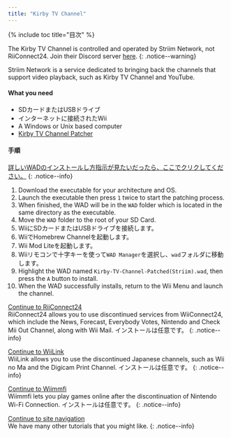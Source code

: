 ```yaml
---
title: "Kirby TV Channel"
---
```


{% include toc title="目次" %}

The Kirby TV Channel is controlled and operated by Striim Network, not RiiConnect24. Join their Discord server [here](https://discord.gg/seCnzxnE75).
{: .notice--warning}

Striim Network is a service dedicated to bringing back the channels that support video playback, such as Kirby TV Channel and YouTube.

#### What you need

* SDカードまたはUSBドライブ
* インターネットに接続されたWii
* A Windows or Unix based computer
* [Kirby TV Channel Patcher](https://github.com/StriimNetwork/Kirby-TV-Channel-Patcher/releases)

#### 手順

[詳しいWADのインストールし方指示が見たいだったら、ここでクリクしてください。](wiimodlite)
{: .notice--info}

1. Download the executable for your architecture and OS.
2. Launch the executable then press `1` twice to start the patching process.
3. When finished, the WAD will be in the `WAD` folder which is located in the same directory as the executable.
4. Move the `WAD` folder to the root of your SD Card.
5. WiiにSDカードまたはUSBドライブを接続します。
6. WiiでHomebrew Channelを起動します。
7. Wii Mod Liteを起動します。
8. Wiiリモコンで十字キーを使って`WAD Manager`を選択し、`wad`フォルダに移動します。
9. Highlight the WAD named `Kirby-TV-Channel-Patched(Striim).wad`, then press the `A` button to install.
10. When the WAD successfully installs, return to the Wii Menu and launch the channel.



[Continue to RiiConnect24](riiconnect24)<br> RiiConnect24 allows you to use discontinued services from WiiConnect24, which include the News, Forecast, Everybody Votes, Nintendo and Check Mii Out Channel, along with Wii Mail. インストールは任意です。
{: .notice--info}

[Continue to WiiLink](wiilink)<br> WiiLink allows you to use the discontinued Japanese channels, such as Wii no Ma and the Digicam Print Channel. インストールは任意です。
{: .notice--info}

[Continue to Wiimmfi](wiimmfi)<br> Wiimmfi lets you play games online after the discontinuation of Nintendo Wi-Fi Connection. インストールは任意です。
{: .notice--info}

[Continue to site navigation](site-navigation)<br> We have many other tutorials that you might like.
{: .notice--info}

